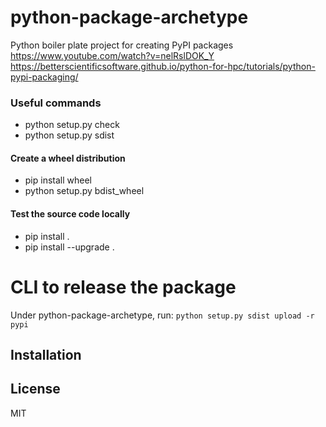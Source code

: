 # python-package-archetype

Python boiler plate project for creating PyPI packages
https://www.youtube.com/watch?v=nelRslDOK_Y 
https://betterscientificsoftware.github.io/python-for-hpc/tutorials/python-pypi-packaging/ 

### Useful commands

* python setup.py check
* python setup.py sdist

#### Create a wheel distribution

* pip install wheel
* python setup.py bdist_wheel

#### Test the source code locally

* pip install .
* pip install --upgrade .

# CLI to release the package

Under python-package-archetype, run: 
`python setup.py sdist upload -r pypi`

## Installation

## License

MIT
